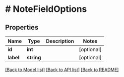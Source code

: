 # # NoteFieldOptions

## Properties

Name | Type | Description | Notes
------------ | ------------- | ------------- | -------------
**id** | **int** |  | [optional]
**label** | **string** |  | [optional]

[[Back to Model list]](../../README.md#models) [[Back to API list]](../../README.md#endpoints) [[Back to README]](../../README.md)
